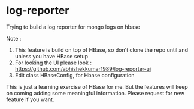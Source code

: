 log-reporter
============

Trying to build a log reporter for mongo logs on hbase

Note : 
1) This feature is build on top of HBase, so don't clone the repo until and unless you have HBase setup
2) For looking the UI please look : https://github.com/abhishekkumar1989/log-reporter-ui
3) Edit class HBaseConfig, for Hbase configuration


This is just a learning exercise of HBase for me. But the features will keep on coming adding 
some meaningful information. Please request for new feature if you want.